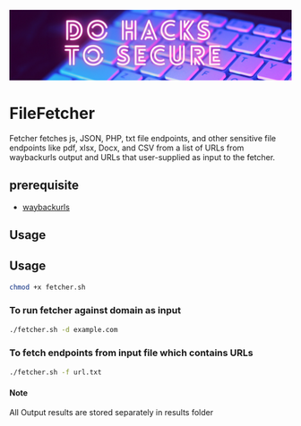 ![img](https://github.com/thevillagehacker/thevillagehacker/blob/master/Do%20Hacks%20to%20Secure.png)

# FileFetcher
Fetcher fetches js, JSON, PHP, txt file endpoints, and other sensitive file endpoints like pdf, xlsx, Docx, and CSV from a list of URLs from waybackurls output and 
URLs that user-supplied as input to the fetcher.

## prerequisite
- [waybackurls](https://github.com/tomnomnom/waybackurls)

## Usage
## Usage
```sh
chmod +x fetcher.sh
```

### To run fetcher against domain as input 
```sh
./fetcher.sh -d example.com
```

### To fetch endpoints from input file which contains URLs
```sh
./fetcher.sh -f url.txt
```

#### Note
All Output results are stored separately in results folder
